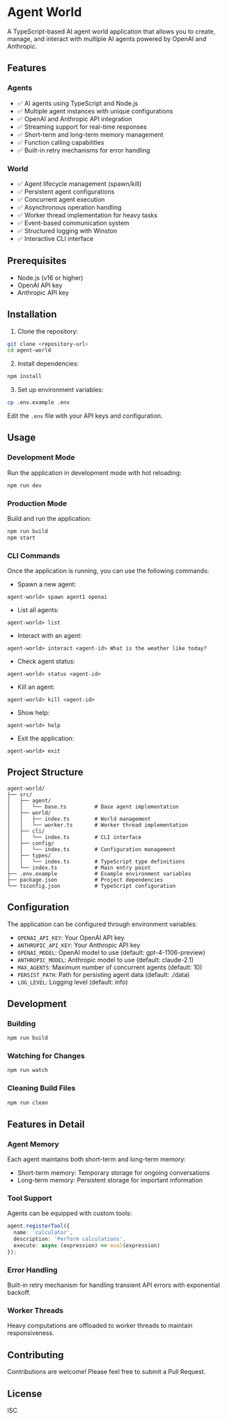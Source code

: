# Agent World

A TypeScript-based AI agent world application that allows you to create, manage, and interact with multiple AI agents powered by OpenAI and Anthropic.

## Features

### Agents
- ✅ AI agents using TypeScript and Node.js
- ✅ Multiple agent instances with unique configurations
- ✅ OpenAI and Anthropic API integration
- ✅ Streaming support for real-time responses
- ✅ Short-term and long-term memory management
- ✅ Function calling capabilities
- ✅ Built-in retry mechanisms for error handling

### World
- ✅ Agent lifecycle management (spawn/kill)
- ✅ Persistent agent configurations
- ✅ Concurrent agent execution
- ✅ Asynchronous operation handling
- ✅ Worker thread implementation for heavy tasks
- ✅ Event-based communication system
- ✅ Structured logging with Winston
- ✅ Interactive CLI interface

## Prerequisites

- Node.js (v16 or higher)
- OpenAI API key
- Anthropic API key

## Installation

1. Clone the repository:
```bash
git clone <repository-url>
cd agent-world
```

2. Install dependencies:
```bash
npm install
```

3. Set up environment variables:
```bash
cp .env.example .env
```
Edit the `.env` file with your API keys and configuration.

## Usage

### Development Mode

Run the application in development mode with hot reloading:
```bash
npm run dev
```

### Production Mode

Build and run the application:
```bash
npm run build
npm start
```

### CLI Commands

Once the application is running, you can use the following commands:

- Spawn a new agent:
```
agent-world> spawn agent1 openai
```

- List all agents:
```
agent-world> list
```

- Interact with an agent:
```
agent-world> interact <agent-id> What is the weather like today?
```

- Check agent status:
```
agent-world> status <agent-id>
```

- Kill an agent:
```
agent-world> kill <agent-id>
```

- Show help:
```
agent-world> help
```

- Exit the application:
```
agent-world> exit
```

## Project Structure

```
agent-world/
├── src/
│   ├── agent/
│   │   └── base.ts         # Base agent implementation
│   ├── world/
│   │   ├── index.ts        # World management
│   │   └── worker.ts       # Worker thread implementation
│   ├── cli/
│   │   └── index.ts        # CLI interface
│   ├── config/
│   │   └── index.ts        # Configuration management
│   ├── types/
│   │   └── index.ts        # TypeScript type definitions
│   └── index.ts            # Main entry point
├── .env.example            # Example environment variables
├── package.json            # Project dependencies
└── tsconfig.json           # TypeScript configuration
```

## Configuration

The application can be configured through environment variables:

- `OPENAI_API_KEY`: Your OpenAI API key
- `ANTHROPIC_API_KEY`: Your Anthropic API key
- `OPENAI_MODEL`: OpenAI model to use (default: gpt-4-1106-preview)
- `ANTHROPIC_MODEL`: Anthropic model to use (default: claude-2.1)
- `MAX_AGENTS`: Maximum number of concurrent agents (default: 10)
- `PERSIST_PATH`: Path for persisting agent data (default: ./data)
- `LOG_LEVEL`: Logging level (default: info)

## Development

### Building

```bash
npm run build
```

### Watching for Changes

```bash
npm run watch
```

### Cleaning Build Files

```bash
npm run clean
```

## Features in Detail

### Agent Memory
Each agent maintains both short-term and long-term memory:
- Short-term memory: Temporary storage for ongoing conversations
- Long-term memory: Persistent storage for important information

### Tool Support
Agents can be equipped with custom tools:
```typescript
agent.registerTool({
  name: 'calculator',
  description: 'Perform calculations',
  execute: async (expression) => eval(expression)
});
```

### Error Handling
Built-in retry mechanism for handling transient API errors with exponential backoff.

### Worker Threads
Heavy computations are offloaded to worker threads to maintain responsiveness.

## Contributing

Contributions are welcome! Please feel free to submit a Pull Request.

## License

ISC

